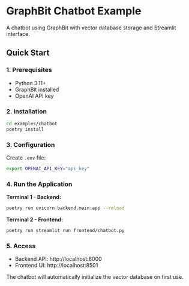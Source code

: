 # GraphBit Chatbot Example

A chatbot using GraphBit with vector database storage and Streamlit interface.

## Quick Start

### 1. Prerequisites
- Python 3.11+
- GraphBit installed
- OpenAI API key

### 2. Installation

```bash
cd examples/chatbot
poetry install
```

### 3. Configuration

Create `.env` file:
```bash
export OPENAI_API_KEY="api_key"
```

### 4. Run the Application

**Terminal 1 - Backend:**
```bash
poetry run uvicorn backend.main:app --reload
```

**Terminal 2 - Frontend:**
```bash
poetry run streamlit run frontend/chatbot.py
```

### 5. Access

- Backend API: http://localhost:8000
- Frontend UI: http://localhost:8501

The chatbot will automatically initialize the vector database on first use.

